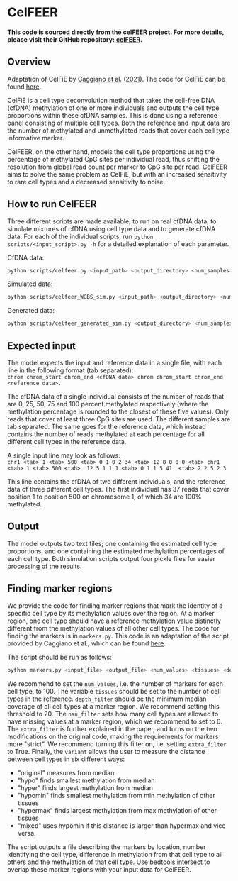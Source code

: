 # CelFEER
**This code is sourced directly from the celFEER project. For more details, please visit their GitHub repository: [celFEER](https://github.com/pi-zz-a/CelFEER/tree/main).**
## Overview
Adaptation of CelFiE by [Caggiano et al. (2021)](https://www.nature.com/articles/s41467-021-22901-x).
The code for CelFiE can be found [here](https://github.com/christacaggiano/celfie).  

CelFiE is a cell type deconvolution method that takes the cell-free DNA (cfDNA) methylation of one or more individuals and outputs the cell type proportions within these cfDNA samples. This is done using a reference panel consisting of multiple cell types. Both the reference and input data are the number of methylated and unmethylated reads that cover each cell type informative marker.

CelFEER, on the other hand, models the cell type proportions using the percentage of methylated CpG sites per individual read, thus shifting the resolution from global read count per marker to CpG site per read.
CelFEER aims to solve the same problem as CelFiE, but with an increased sensitivity to rare cell types and a decreased sensitivity to noise.

## How to run CelFEER

Three different scripts are made available; to run on real cfDNA data, to simulate mixtures of cfDNA using cell type data and to generate cfDNA data.
For each of the individual scripts, run ```python scripts/<input_script>.py -h``` for a detailed explanation of each parameter.

CfDNA data:
```sh
python scripts/celfeer.py <input_path> <output_directory> <num_samples> <--max_iterations> <--unknowns> <--parallel_job_id <--convergence> <--random_restarts>
```

Simulated data:
```sh
python scripts/celfeer_WGBS_sim.py <input_path> <output_directory> <num_samples> <--max_iterations> <--unknowns> <--parallel_job_id <--convergence> <--random_restarts> <--proportions>
```

Generated data:
```sh
python scripts/celfeer_generated_sim.py <output_directory> <num_samples> <num_tissues> <num_cpgs> <depth> <beta_depth> <--max_iterations> <--unknowns> <--parallel_job_id> <--convergence> <--random_restarts>
```

## Expected input

The model expects the input and reference data in a single file, with each line in the following format (tab separated):  
``chrom chrom_start chrom_end <cfDNA data> chrom chrom_start chrom_end <reference data>.``

The cfDNA data of a single individual consists of the number of reads that are 0, 25, 50, 75 and 100 percent methylated respectively (where the methylation percentage is rounded to the closest of these five values).
Only reads that cover at least three CpG sites are used.
The different samples are tab separated.
The same goes for the reference data, which instead contains the number of reads methylated at each percentage for all different cell types in the reference data.  

A single input line may look as follows:  
``chr1 <tab> 1 <tab> 500 <tab> 0 1 0 2 34 <tab> 12 8 0 0 0 <tab> chr1 <tab> 1 <tab> 500 <tab>  12 5 1 1 1 <tab> 0 1 1 5 41  <tab> 2 2 5 2 3 ``

This line contains the cfDNA of two different individuals, and the reference data of three different cell types. The first individual has 37 reads that cover position 1 to position 500 on chromosome 1, of which 34 are 100% methylated.

## Output

The model outputs two text files; one containing the estimated cell type proportions, and one containing the estimated methylation percentages of each cell type.
Both simulation scripts output four pickle files for easier processing of the results.

## Finding marker regions

We provide the code for finding marker regions that mark the identity of a specific cell type by its methylation values over the region.
At a marker region, one cell type should have a reference methylation value distinctly different from the methylation values of all other cell types.
The code for finding the markers is in ``markers.py``. This code is an adaptation of the script provided by Caggiano et al., which can be found [here](https://github.com/christacaggiano/celfie/blob/master/TIMs/tim.py).

The script should be run as follows:
```sh
python markers.py <input_file> <output_file> <num_values> <tissues> <depth_filter> <nan_filter> <extra_filter> <variant>
```  

We recommend to set the ``num_values``, i.e. the number of markers for each cell type, to 100.  The variable ``tissues`` should be set to the number of cell types in the reference. ``depth_filter`` should be the minimum median coverage of all cell types at a marker region. We recommend setting this threshold to 20. The ``nan_filter`` sets how many cell types are allowed to have missing values at a marker region, which we recommend to set to 0. The ``extra_filter`` is further explained in the paper, and turns on the two modifications on the original code, making the requirements for markers more "strict". We recommend turning this filter on, i.e. setting ``extra_filter`` to True. Finally, the ``variant`` allows the user to measure the distance between cell types in six different ways:
-  "original" measures from median
-  "hypo" finds smallest methylation from median
-   "hyper" finds largest methylation from median
-   "hypomin" finds smallest methylation from min methylation of other tissues
-   "hypermax" finds largest methylation from max methylation of other tissues
-   "mixed" uses hypomin if this distance is larger than hypermax and vice versa.

The script outputs a file describing the markers by location, number identifying the cell type, difference in methylation from that cell type to all others and the methylation of that cell type.
Use [bedtools intersect](https://bedtools.readthedocs.io/en/latest/content/tools/intersect.html) to overlap these marker regions with your input data for CelFEER.
